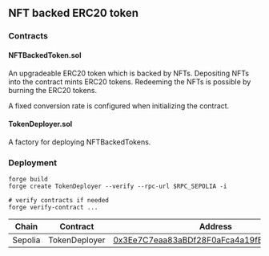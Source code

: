 ## NFT backed ERC20 token

### Contracts

#### NFTBackedToken.sol

An upgradeable ERC20 token which is backed by NFTs.
Depositing NFTs into the contract mints ERC20 tokens.
Redeeming the NFTs is possible by burning the ERC20 tokens.

A fixed conversion rate is configured when initializing the contract.

#### TokenDeployer.sol

A factory for deploying NFTBackedTokens.

### Deployment

```
forge build
forge create TokenDeployer --verify --rpc-url $RPC_SEPOLIA -i

# verify contracts if needed
forge verify-contract ...
```

| Chain   | Contract      | Address                                                                                                                       |
| ------- | ------------- | ----------------------------------------------------------------------------------------------------------------------------- |
| Sepolia | TokenDeployer | [0x3Ee7C7eaa83aBDf28F0aFca4a19fEf4613825B3C](https://sepolia.etherscan.io/address/0x3Ee7C7eaa83aBDf28F0aFca4a19fEf4613825B3C) |
